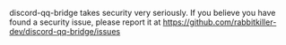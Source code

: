 discord-qq-bridge takes security very seriously. If you believe you have found a
security issue, please report it at
https://github.com/rabbitkiller-dev/discord-qq-bridge/issues
